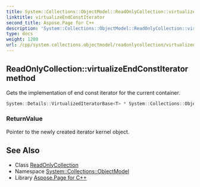 ```yaml
---
title: System::Collections::ObjectModel::ReadOnlyCollection::virtualizeEndConstIterator method
linktitle: virtualizeEndConstIterator
second_title: Aspose.Page for C++
description: 'System::Collections::ObjectModel::ReadOnlyCollection::virtualizeEndConstIterator method. Gets the implementation of end const iterator for the current container in C++.'
type: docs
weight: 1200
url: /cpp/system.collections.objectmodel/readonlycollection/virtualizeendconstiterator/
---
```

## ReadOnlyCollection::virtualizeEndConstIterator method


Gets the implementation of end const iterator for the current container.

```cpp
System::Details::VirtualizedIteratorBase<T> * System::Collections::ObjectModel::ReadOnlyCollection<T>::virtualizeEndConstIterator() const override
```


### ReturnValue

Pointer to the newly created iterator kernel object.

## See Also

* Class [ReadOnlyCollection](../)
* Namespace [System::Collections::ObjectModel](../../)
* Library [Aspose.Page for C++](../../../)
